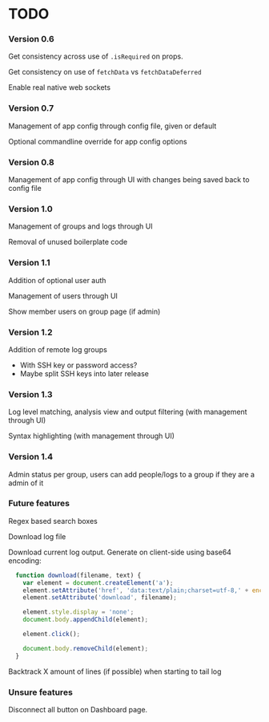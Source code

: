 # TODO

### Version 0.6

Get consistency across use of `.isRequired` on props.

Get consistency on use of `fetchData` vs `fetchDataDeferred`

Enable real native web sockets

### Version 0.7

Management of app config through config file, given or default

Optional commandline override for app config options

### Version 0.8

Management of app config through UI with changes being saved back to config file

### Version 1.0

Management of groups and logs through UI

Removal of unused boilerplate code

### Version 1.1

Addition of optional user auth

Management of users through UI

Show member users on group page (if admin)

### Version 1.2

Addition of remote log groups
 - With SSH key or password access?
 - Maybe split SSH keys into later release

### Version 1.3

Log level matching, analysis view and output filtering (with management through UI)

Syntax highlighting (with management through UI)

### Version 1.4

Admin status per group, users can add people/logs to a group if they are a admin of it

### Future features

Regex based search boxes

Download log file

Download current log output. Generate on client-side using base64 encoding:
```javascript
  function download(filename, text) {
    var element = document.createElement('a');
    element.setAttribute('href', 'data:text/plain;charset=utf-8,' + encodeURIComponent(text));
    element.setAttribute('download', filename);

    element.style.display = 'none';
    document.body.appendChild(element);

    element.click();

    document.body.removeChild(element);
  }
```

Backtrack X amount of lines (if possible) when starting to tail log

### Unsure features

Disconnect all button on Dashboard page.
